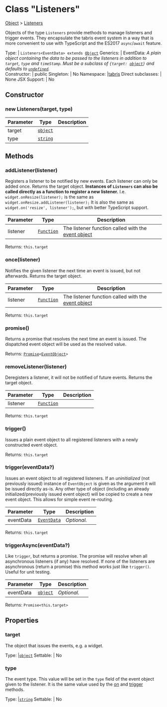 ---
---
# Class "Listeners"

<a href="https://developer.mozilla.org/en-US/docs/Web/JavaScript/Reference/Global_Objects/Object" title="View &quot;Object&quot; on MDN">Object</a> > <a href="#" >Listeners</a>

Objects of the type `Listeners` provide methods to manage listeners and trigger events. They encapsulate the tabris event system in a way that is more convenient to use with TypeScript and the ES2017 `async`/`await` feature.


Type: | <code style="white-space: nowrap">Listeners&lt;EventData&gt; extends <a href="https://developer.mozilla.org/en-US/docs/Web/JavaScript/Reference/Global_Objects/Object" title="View &quot;Object&quot; on MDN">Object</a></code>
Generics: | <span id="generics">EventData: *A plain object containing the data to be passed to the listeners in addition to `target`, `type` and `timeStamp`. Must be a subclass of <code style="white-space: nowrap">{target: <a href="https://developer.mozilla.org/en-US/docs/Web/JavaScript/Reference/Global_Objects/Object" title="View &quot;Object&quot; on MDN">object</a>}</code> and defaults to <code style="white-space: nowrap"><a href="https://developer.mozilla.org/en-US/docs/Web/JavaScript/Data_structures#Undefined_type" title="View &quot;undefined&quot; on MDN">undefined</a></code>.*<br/></span>
Constructor: | public
Singleton: | No
Namespace: |<a href="../modules.html#startup" >tabris</a>
Direct subclasses: | None
JSX Support: | No


## Constructor

### new Listeners(target, type)

Parameter|Type|Description
-|-|-
target | <code style="white-space: nowrap"><a href="https://developer.mozilla.org/en-US/docs/Web/JavaScript/Reference/Global_Objects/Object" title="View &quot;Object&quot; on MDN">object</a></code> | 
type | <code style="white-space: nowrap"><a href="https://developer.mozilla.org/en-US/docs/Web/JavaScript/Data_structures#String_type" title="View &quot;string&quot; on MDN">string</a></code> | 

## Methods

### addListener(listener)



Registers a listener to be notified by new events. Each listener can only be added once. Returns the target object. **Instances of  `Listeners` can also be called directly as a function to register a new listener.** I.e. `widget.onResize(listener);` is the same as `widget.onResize.addListener(listener);` It is also the same as `widget.on('resize', listener');`, but with better TypeScript support. 


Parameter|Type|Description
-|-|-
listener | <code style="white-space: nowrap"><a href="https://developer.mozilla.org/en-US/docs/Web/JavaScript/Reference/Global_Objects/Function" title="View &quot;Function&quot; on MDN">Function</a></code> | The listener function called with the [event object](./EventObject.md)


Returns: <code style="white-space: nowrap">this.target</code>

### once(listener)



Notifies the given listener the next time an event is issued, but not afterwards. Returns the target object.


Parameter|Type|Description
-|-|-
listener | <code style="white-space: nowrap"><a href="https://developer.mozilla.org/en-US/docs/Web/JavaScript/Reference/Global_Objects/Function" title="View &quot;Function&quot; on MDN">Function</a></code> | The listener function called with the [event object](./EventObject.md)


Returns: <code style="white-space: nowrap">this.target</code>

### promise()



Returns a promise that resolves the next time an event is issued. The dispatched event object will be used as the resolved value.

Returns: <code style="white-space: nowrap"><a href="https://developer.mozilla.org/en-US/docs/Web/JavaScript/Reference/Global_Objects/Promise" title="View &quot;Promise&quot; on MDN">Promise</a>&lt;<a href="EventObject.html" title="EventObject Class Reference">EventObject</a>&gt;</code>

### removeListener(listener)



Deregisters a listener, it will not be notified of future events. Returns the target object.


Parameter|Type|Description
-|-|-
listener | <code style="white-space: nowrap"><a href="https://developer.mozilla.org/en-US/docs/Web/JavaScript/Reference/Global_Objects/Function" title="View &quot;Function&quot; on MDN">Function</a></code> | 


Returns: <code style="white-space: nowrap">this.target</code>

### trigger()



Issues a plain event object to all registered listeners with a newly constructed event object.

Returns: <code style="white-space: nowrap">this.target</code>

### trigger(eventData?)



Issues an event object to all registered listeners. If an _uninitialized_ (not previously issued) instance of `EventObject` is given as the argument it will be issued directly as-is. Any other type of object (including an already initialized/previously issued event object) will be copied to create a new event object. This allows for simple event re-routing.


Parameter|Type|Description
-|-|-
eventData | <code style="white-space: nowrap"><a href="#generics" title="Generic Parameter&quot;EventData&quot;">EventData</a></code> | *Optional.*


Returns: <code style="white-space: nowrap">this.target</code>

### triggerAsync(eventData?)



Like `trigger`, but returns a promise. The promise will resolve when all asynchronous listeners (if any) have resolved. If none of the listeners are asynchronous (return a promise) this method works just like `trigger()`. Useful for unit testing.


Parameter|Type|Description
-|-|-
eventData | <code style="white-space: nowrap"><a href="https://developer.mozilla.org/en-US/docs/Web/JavaScript/Reference/Global_Objects/Object" title="View &quot;Object&quot; on MDN">object</a></code> | *Optional.*


Returns: <code style="white-space: nowrap">Promise<this.target></code>


## Properties

### target


The object that issues the events, e.g. a widget.

Type: |<code style="white-space: nowrap"><a href="https://developer.mozilla.org/en-US/docs/Web/JavaScript/Reference/Global_Objects/Object" title="View &quot;Object&quot; on MDN">object</a></code>
Settable: | No



### type


The event type. This value will be set in the `type` field of the event object given to the listener. It is the same value used by the [on](NativeObject#ontype-listener-context) and [trigger](http://docs.tabris.com/latest/api/NativeObject.html#triggertype) methods.

Type: |<code style="white-space: nowrap"><a href="https://developer.mozilla.org/en-US/docs/Web/JavaScript/Data_structures#String_type" title="View &quot;string&quot; on MDN">string</a></code>
Settable: | No



